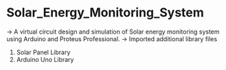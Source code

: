 # Solar_Energy_Monitoring_System
-> A virtual circuit design and simulation of Solar energy monitoring system using Arduino and Proteus Professional.
-> Imported additional library files
  1. Solar Panel Library
  2. Arduino Uno Library

